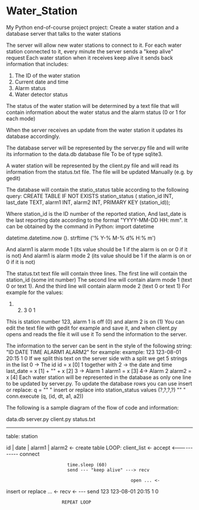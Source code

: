 # Water_Station
My Python end-of-course project
project:
Create a water station and a database server that talks to the water stations

The server will allow new water stations to connect to it.
For each water station connected to it, every minute the server sends a "keep alive" request
Each water station when it receives keep alive it sends back information that includes:
1) The ID of the water station
2) Current date and time
3) Alarm status
4) Water detector status

The status of the water station will be determined by a text file that will contain information about the water status and the alarm status (0 or 1 for each mode)

When the server receives an update from the water station it updates its database accordingly.

The database server will be represented by the server.py file and will write its information to the data.db database file
 To be of type sqlite3.
 
 A water station will be represented by the client.py file and will read its information from the status.txt file. The file will be updated
 Manually (e.g. by gedit)

The database will contain the statio_status table according to the following query:
 CREATE TABLE IF NOT EXISTS station_status (
station_id INT,
last_date TEXT,
alarm1 INT,
alarm2 INT,
PRIMARY KEY (station_id));

Where station_id is the ID number of the reported station,
And last_date is the last reporting date according to the format "YYYY-MM-DD HH: mm". It can be obtained by the command in Python:
import datetime

datetime.datetime.now (). strftime ('% Y-% M-% d% H:% m')

And alarm1 is alarm mode 1 (its value should be 1 if the alarm is on or 0 if it is not)
And alarm1 is alarm mode 2 (its value should be 1 if the alarm is on or 0 if it is not)
 
The status.txt text file will contain three lines. The first line will contain the station_id (some int number)
The second line will contain alarm mode 1 (text 0 or text 1).
And the third line will contain alarm mode 2 (text 0 or text 1)
For example for the values:
1. 2. 3
0
1

This is station number 123, alarm 1 is off (0) and alarm 2 is on (1)
You can edit the text file with gedit for example and save it, and when client.py opens and reads the file it will use it
To send the information to the server.
  
The information to the server can be sent in the style of the following string:
"ID DATE TIME ALARM1 ALARM2"
for example:
example:
123 123-08-01 20:15 1 0
If we split this text on the server side with a split we get 5 strings in the list
0 -> The id
id = x [0]
1 together with 2 -> the date and time
last_date = x [1] + "" + x [2]
3 -> Alarm 1
alarm1 = x [3]
4-> Alarm 2
alarm2 = x [4]
Each water station will be represented in the database as only one line to be updated by server.py.
To update the database rows you can use insert or replace:
q = "" "
insert or replace into station_status
values (?,?,?,?)
"" "
conn.execute (q, (id, dt, a1, a2))


 The following is a sample diagram of the flow of code and information:
 

data.db server.py client.py status.txt
------- --------- --------- ----------
table: station
 
id | date | alarm1 | alarm2 <- create table
                          LOOP:
         client_list <- accept <----------- connect

                           time.sleep (60)
                           send --- "keep alive" ---> recv
                                                   
                                                   open ... <-
                                                   
insert or replace ... <- recv <- --- send
                              123 123-08-01 20:15 1 0
 
                         REPEAT LOOP



